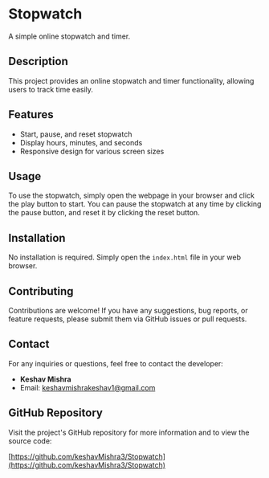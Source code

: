 # Stopwatch

A simple online stopwatch and timer.

## Description

This project provides an online stopwatch and timer functionality, allowing users to track time easily.

## Features

- Start, pause, and reset stopwatch
- Display hours, minutes, and seconds
- Responsive design for various screen sizes

## Usage

To use the stopwatch, simply open the webpage in your browser and click the play button to start. You can pause the stopwatch at any time by clicking the pause button, and reset it by clicking the reset button.

## Installation

No installation is required. Simply open the `index.html` file in your web browser.

## Contributing

Contributions are welcome! If you have any suggestions, bug reports, or feature requests, please submit them via GitHub issues or pull requests.


## Contact

For any inquiries or questions, feel free to contact the developer:

- **Keshav Mishra**
- Email: [keshavmishrakeshav1@gmail.com](mailto:keshavmishrakeshav1@gmail.com)

## GitHub Repository

Visit the project's GitHub repository for more information and to view the source code:

[https://github.com/keshavMishra3/Stopwatch](https://github.com/keshavMishra3/Stopwatch)
